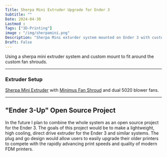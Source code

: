 ```yaml
---
Title: Sherpa Mini Extruder Upgrade for Ender 3
Subtitle: ""
Date: 2024-04-30
Lastmod : 
Tags: ["3D-Printing"]
image : "/img/sherpamini.png"
Description: "Sherpa Mini exturder system mounted on Ender 3 with custom adpater to natigate minimus fan shroud."
Draft: False
---
```


Using a sherpa mini extruder system and custom mount to fit around the custom fan shrouds. 

---

### Extruder Setup ###

[Sherpa Mini Extruder](https://github.com/Annex-Engineering/Sherpa_Mini-Extruder) with [Minimus Fan Shroud](https://cults3d.com/en/3d-model/tool/minimus-hotend-cooler-system) and dual 5020 blower fans.


--- 
## "Ender 3-Up" Open Source Project 
In the future I plan to combine the whole system as an open source project for the Ender 3. The goals of this project would be to make a lightweight, high cooling, direct drive extruder for the Ender 3 and similar systems. The plug and go design would allow users to easily upgrade their older printers to compete with the rapidly advancing print speeds and quality of modern FDM printers. 
